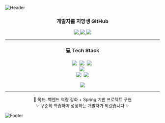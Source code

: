 ![Header](https://capsule-render.vercel.app/api?type=waving&color=auto&height=200&section=Header)
<h3 align="center">개발자를 지망생 GitHub</h3>


<p align="center">
  <a href="mailto:rlacksdn1223@naver.com">
    <img src="https://img.shields.io/badge/이메일-D14836?logo=gmail&logoColor=white&style=for-the-badge" />
  </a>

  <a href="https://velog.io/@cksdn1223/series">
    <img src="https://img.shields.io/badge/벨로그-20C997?style=for-the-badge&logo=ghost&logoColor=white" />
  </a>

  <a href="https://velog.io/@cksdn1223/series/%EC%97%90%EB%9F%AC-%EA%B8%B0%EB%A1%9D">
    <img src="https://img.shields.io/badge/에러%20기록-FF6B6B?style=for-the-badge&logo=velog&logoColor=white" />
  </a>
</p>

<hr>

<h3 align="center">💻 Tech Stack</h3>

<p align="center">
  <!-- Frontend -->
  <img src="https://img.shields.io/badge/JavaScript-F7DF1E?style=for-the-badge&logo=javascript&logoColor=black" />&nbsp;
  <img src="https://img.shields.io/badge/HTML5-E34F26?style=for-the-badge&logo=html5&logoColor=white" />&nbsp;
  <img src="https://img.shields.io/badge/CSS3-1572B6?style=for-the-badge&logo=css3&logoColor=white" />&nbsp;
  <br>
  <img src="https://img.shields.io/badge/MariaDB-003545?style=for-the-badge&logo=mariadb&logoColor=white" />&nbsp;
  <br>
  <img src="https://img.shields.io/badge/Python-3776AB?style=for-the-badge&logo=python&logoColor=white" />&nbsp;
  <img src="https://img.shields.io/badge/Java-007396?style=for-the-badge&logo=openjdk&logoColor=white" />
</p>

<p align="center">
  <img src="https://github-readme-stats.vercel.app/api/top-langs/?username=cksdn1223&theme=tokyonight&layout=compact" />
</p>

-------

<p align="center">
  🚀 목표: 백엔드 역량 강화 + Spring 기반 프로젝트 구현  
  <br>✨ 꾸준히 학습하며 성장하는 개발자가 되겠습니다 ✨
</p>



![Footer](https://capsule-render.vercel.app/api?type=waving&color=auto&height=200&section=footer)
